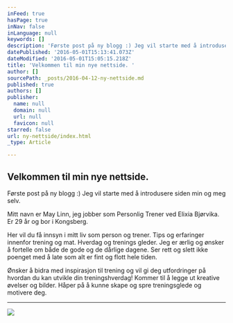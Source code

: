 ```yaml
---
inFeed: true
hasPage: true
inNav: false
inLanguage: null
keywords: []
description: 'Første post på ny blogg :) Jeg vil starte med å introdusere siden min og meg selv. '
datePublished: '2016-05-01T15:13:41.073Z'
dateModified: '2016-05-01T15:05:15.218Z'
title: 'Velkommen til min nye nettside. '
author: []
sourcePath: _posts/2016-04-12-ny-nettside.md
published: true
authors: []
publisher:
  name: null
  domain: null
  url: null
  favicon: null
starred: false
url: ny-nettside/index.html
_type: Article

---
```

## Velkommen til min nye nettside. 

Første post på ny blogg :) Jeg vil starte med å introdusere siden min og meg selv. 

Mitt navn er May Linn, jeg jobber som Personlig Trener ved Elixia Bjørvika. Er 29 år og bor i Kongsberg. 

Her vil du få innsyn i mitt liv som person og trener. Tips og erfaringer innenfor trening og mat. Hverdag og trenings gleder. Jeg er ærlig og ønsker å fortelle om både de gode og de dårlige dagene. Ser rett og slett ikke poenget med å late som alt er fint og flott hele tiden. 

Ønsker å bidra med inspirasjon til trening og vil gi deg utfordringer på hvordan du kan utvikle din treningshverdag! Kommer til å legge ut kreative øvelser og bilder. Håper på å kunne skape og spre treningsglede og motivere deg.

****
![](https://the-grid-user-content.s3-us-west-2.amazonaws.com/68957967-2f2f-4ec8-b252-34db5c427679.jpg)